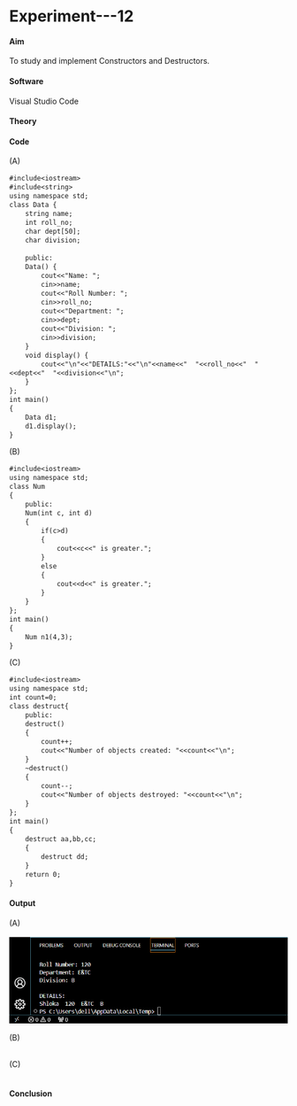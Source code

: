# Experiment---12 

#### Aim 
To study and implement Constructors and Destructors. 

#### Software 
Visual Studio Code 

#### Theory 

#### Code 

(A) <br> 
```
#include<iostream> 
#include<string>
using namespace std; 
class Data {
    string name;
    int roll_no;
    char dept[50];
    char division;

    public:
    Data() {
        cout<<"Name: ";
        cin>>name;
        cout<<"Roll Number: ";
        cin>>roll_no;
        cout<<"Department: ";
        cin>>dept;
        cout<<"Division: ";
        cin>>division;
    }
    void display() {
        cout<<"\n"<<"DETAILS:"<<"\n"<<name<<"  "<<roll_no<<"  "<<dept<<"  "<<division<<"\n";
    }
};
int main() 
{
    Data d1;
    d1.display();
} 

```

(B) <br> 
```
#include<iostream>
using namespace std;
class Num
{
    public:
    Num(int c, int d)
    {
        if(c>d)
        {
            cout<<c<<" is greater.";
        }
        else 
        {
            cout<<d<<" is greater.";
        }
    }
};
int main()
{
    Num n1(4,3);
} 
```

(C) <br> 
```
#include<iostream>
using namespace std;
int count=0;
class destruct{
    public:
    destruct()
    {
        count++;
        cout<<"Number of objects created: "<<count<<"\n";
    }
    ~destruct()
    {
        count--;
        cout<<"Number of objects destroyed: "<<count<<"\n";
    }
};
int main()
{
    destruct aa,bb,cc;
    {
        destruct dd;
    }
    return 0;
} 
```

#### Output  

(A) <br>  
![](https://github.com/Shloka-Patel/Experiment---12/blob/main/Output_12A.png) 

(B) <br> 
![]() 

(C) <br> 
![]() 

#### Conclusion 
